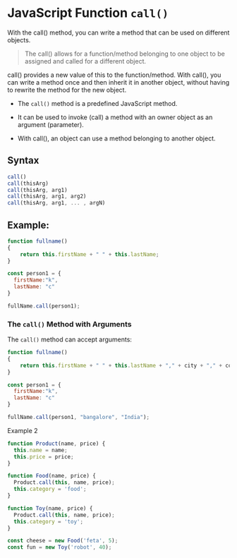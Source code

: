 
# JavaScript Function `call()`
With the call() method, you can write a method that can be used on different objects.
> The call() allows for a function/method belonging to one object to be assigned and called for a different object.

call() provides a new value of this to the function/method. With call(), you can write a method once and then inherit it in another object, without having to rewrite the method for the new object.

- The `call()` method is a predefined JavaScript method.

- It can be used to invoke (call) a method with an owner object as an argument (parameter). 
- With call(), an object can use a method belonging to another object.

## Syntax
```js
call()
call(thisArg)
call(thisArg, arg1)
call(thisArg, arg1, arg2)
call(thisArg, arg1, ... , argN)
```

## Example:
```js
function fullname() 
{
    return this.firstName + " " + this.lastName;
}

const person1 = {
  firstName:"k",
  lastName: "c"
}

fullName.call(person1);
```

### The `call()` Method with Arguments
The `call()` method can accept arguments:
```js
function fullname() 
{
    return this.firstName + " " + this.lastName + "," + city + "," + country;
}

const person1 = {
  firstName:"k",
  lastName: "c"
}

fullName.call(person1, "bangalore", "India");
```

Example 2
```js
function Product(name, price) {
  this.name = name;
  this.price = price;
}

function Food(name, price) {
  Product.call(this, name, price);
  this.category = 'food';
}

function Toy(name, price) {
  Product.call(this, name, price);
  this.category = 'toy';
}

const cheese = new Food('feta', 5);
const fun = new Toy('robot', 40);

```
